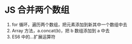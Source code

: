 # JS 合并两个数组

1. for 循环，遍历两个数组，把元素添加到新其中一个数组中去
2. Array 方法，a.concat(b)，把 b 数组添加到 a 中去
3. ES6 中的...扩展运算符
